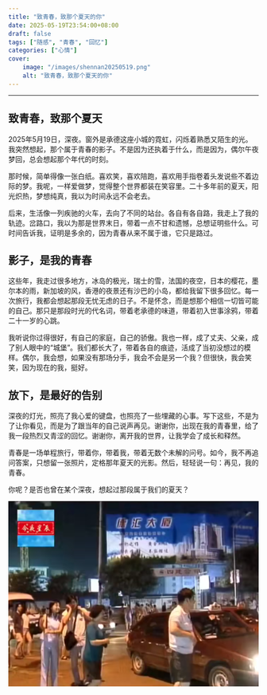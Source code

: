 ```yaml
---
title: "致青春，致那个夏天的你"
date: 2025-05-19T23:54:00+08:00
draft: false
tags: ["随感", "青春", "回忆"]
categories: ["心情"]
cover:
    image: "/images/shennan20250519.png" 
    alt: "致青春，致那个夏天的你"
---
```

---

## 致青春，致那个夏天

2025年5月19日，深夜。窗外是承德这座小城的霓虹，闪烁着熟悉又陌生的光。我突然想起，那个属于青春的影子。不是因为还执着于什么，而是因为，偶尔午夜梦回，总会想起那个年代的时刻。

那时候，简单得像一张白纸。喜欢笑，喜欢陪跑，喜欢用手指卷着头发说些不着边际的梦。我呢，一样爱做梦，觉得整个世界都装在笑容里。二十多年前的夏天，阳光炽热，梦想纯真，我以为时间永远不会老去。

后来，生活像一列疾驰的火车，去向了不同的站台。各自有各自路，我走上了我的轨迹。岔路口，我以为那是世界末日，带着一点不甘和遗憾，总想证明些什么。可时间告诉我，证明是多余的，因为青春从来不属于谁，它只是路过。

## 影子，是我的青春

这些年，我走过很多地方，冰岛的极光，瑞士的雪，法国的夜空，日本的樱花，墨尔本的雨，新加坡的风，香港的夜景还有沙巴的小岛，都给我留下很多回忆。每一次旅行，我都会想起那段无忧无虑的日子。不是怀念，而是想那个相信一切皆可能的自己。那只是那段时光的代名词，带着老承德的味道，带着初入世事涂鸦，带着二十一岁的心跳。

我听说你过得很好，有自己的家庭，自己的骄傲。我也一样，成了丈夫、父亲，成了别人眼中的“城堡”。我们都长大了，带着各自的痕迹，活成了当初没想过的模样。偶尔，我会想，如果没有那场分手，我会不会是另一个我？但很快，我会笑笑，因为现在的我，挺好。

## 放下，是最好的告别

深夜的灯光，照亮了我心爱的键盘，也照亮了一些埋藏的心事。写下这些，不是为了让你看见，而是为了跟当年的自己说声再见。谢谢你，出现在我的青春里，给了我一段热烈又青涩的回忆。谢谢你，离开我的世界，让我学会了成长和释然。

青春是一场单程旅行，带着你，带着我，带着无数个未解的问号。如今，我不再追问答案，只想留一张照片，定格那年夏天的光影。然后，轻轻说一句：再见，我的青春。

你呢？是否也曾在某个深夜，想起过那段属于我们的夏天？

![夏天的火神庙](/images/nayitian.png)